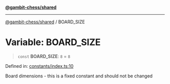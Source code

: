 [**@gambit-chess/shared**](../README.md)

***

[@gambit-chess/shared](../globals.md) / BOARD\_SIZE

# Variable: BOARD\_SIZE

> `const` **BOARD\_SIZE**: `8` = `8`

Defined in: [constants/index.ts:10](https://github.com/cango91/gambit-chess/blob/d79bd73a9b1359341cbe89b368f1eb5b66a60564/shared/src/constants/index.ts#L10)

Board dimensions - this is a fixed constant and should not be changed
